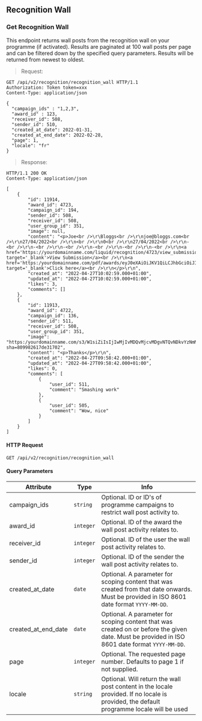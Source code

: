 ## Recognition Wall

### Get Recognition Wall

This endpoint returns wall posts from the recognition wall on your programme (if activated). Results are paginated at 100 wall posts per page and can be filtered down by the specified query parameters. Results will be returned from newest to oldest.

> Request:

``` http
GET /api/v2/recognition/recognition_wall HTTP/1.1
Authorization: Token token=xxx
Content-Type: application/json

{
  "campaign_ids" : "1,2,3",
  "award_id" : 123,
  "receiver_id": 508,
  "sender_id": 510,
  "created_at_date": 2022-01-31,
  "created_at_end_date": 2022-02-28,
  "page": 1,
  "locale": "fr"
}
```


> Response:

``` http
HTTP/1.1 200 OK
Content-Type: application/json

[
    {
        "id": 11914,
        "award_id": 4723,
        "campaign_id": 194,
        "sender_id": 508,
        "receiver_id": 508,
        "user_group_id": 351,
        "image": null,
        "content": "<p>Joe<br />\r\Bloggs<br />\r\njoe@bloggs.com<br />\r\n27/04/2022<br />\r\n<br />\r\n0<br />\r\n27/04/2022<br />\r\n-<br />\r\n-<br />\r\n-<br />\r\n-<br />\r\n-<br />\r\n-<br />\r\n<a href='https://yourdomainname.com/liquid/recognition/4723/view_submission' target='_blank'>View Submission</a><br />\r\n<a href='https:/yourdomainname.com/pdf/awards/eyJ0eXAiOiJKV1QiLCJhbGciOiJIUzI1NiJ9.eyJpZCI6NDcyMywic3ViIjoiQXdhcmQifQ.uMTNhhnGCOJMwNDuOXDyFqdxKJvrf2B0jogdWYZfFQg/export_pdf.pdf' target='_blank'>Click here</a><br />\r\n</p>\r\n",
        "created_at": "2022-04-27T10:02:59.000+01:00",
        "updated_at": "2022-04-27T10:02:59.000+01:00",
        "likes": 3,
        "comments": []
    },
    {
        "id": 11913,
        "award_id": 4722,
        "campaign_id": 136,
        "sender_id": 511,
        "receiver_id": 508,
        "user_group_id": 351,
        "image": "https:/yourdomainname.com/s3/W1siZiIsIjIwMjIvMDQvMjcvMDgvNTQvNDkvYzNmMDNlMGItYzU1Ni00YmMxLWI4MzgtODQwYWZmODljOWIyL3N0b2NrLXZlY3Rvci12ZWN0b3ItZGFyay1ibHVlLXNlYW1sZXNzLXBhdHRlcm4td2l0aC1nb2xkLWZvaWwtY29uc3RlbGxhdGlvbnMtc3RhcnMtYW5kLWNsb3Vkcy13YXRlcmNvbG9yLW5pZ2h0LTEzMzE1Njc3OTIuanBnIl1d?sha=809982617de31702",
        "content": "<p>Thanks</p>\r\n",
        "created_at": "2022-04-27T09:58:42.000+01:00",
        "updated_at": "2022-04-27T09:58:42.000+01:00",
        "likes": 0,
        "comments": [
            {
                "user_id": 511,
                "comment": "Smashing work"
            },
            {
                "user_id": 505,
                "comment": "Wow, nice"
            }
        ]
    }
]
```


#### HTTP Request

`GET /api/v2/recognition/recognition_wall`

#### Query Parameters

Attribute | Type | Info
--------- | ---- | ----
campaign_ids | `string` |  Optional. ID or ID's of programme campaigns to restrict wall post activity to.
award_id | `integer` |  Optional. ID of the award the wall post activity relates to.
receiver_id | `integer` |  Optional. ID of the user the wall post activity relates to.
sender_id | `integer` |  Optional. ID of the sender the wall post activity relates to.
created_at_date | `date` |  Optional. A parameter for scoping content that was created from that date onwards. Must be provided in ISO 8601 date format `YYYY-MM-DD`.
created_at_end_date | `date` |  Optional. A parameter for scoping content that was created on or before the given date. Must be provided in ISO 8601 date format `YYYY-MM-DD`.
page | `integer` |  Optional. The requested page number. Defaults to page 1 if not supplied.
locale | `string` |  Optional. Will return the wall post content in the locale provided. If no locale is provided, the default programme locale will be used

